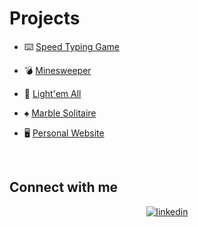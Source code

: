 
# Projects  
  

- ⌨️ [Speed Typing Game](https://github.com/ChristianBacalhau/Typing-Game)  
  

- 💣 [Minesweeper](https://github.com/ChristianBacalhau/Minesweeper)  
  

- 🔆 [Light'em All](https://github.com/ChristianBacalhau/Light-em-All)  
  

- ♠️ [Marble Solitaire](https://github.com/ChristianBacalhau/MarbleSolitaire)


- 🖥️ [Personal Website](https://github.com/ChristianBacalhau/html-css-js-personal-website)
  

<br/>  


## Connect with me  
<div align="center">
<a href="https://linkedin.com/in/christian-bacalhau" target="_blank">
<img src=https://img.shields.io/badge/linkedin-%231E77B5.svg?&style=for-the-badge&logo=linkedin&logoColor=white alt=linkedin style="margin-bottom: 5px;" />
</a>  
</div>  

